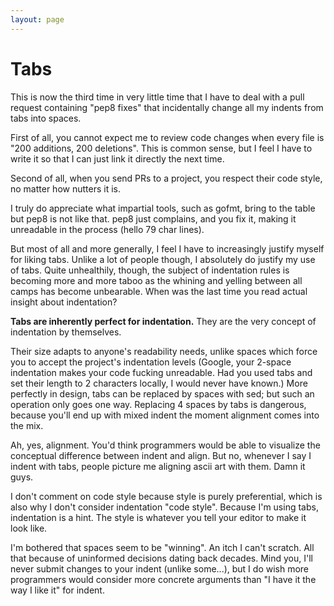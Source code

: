 ```yaml
---
layout: page
---
```

# Tabs

This is now the third time in very little time that I have to deal with a pull
request containing "pep8 fixes" that incidentally change all my indents from
tabs into spaces.

First of all, you cannot expect me to review code changes when every file is
"200 additions, 200 deletions". This is common sense, but I feel I have to
write it so that I can just link it directly the next time.

Second of all, when you send PRs to a project, you respect their code style,
no matter how nutters it is.

I truly do appreciate what impartial tools, such as gofmt, bring to the table
but pep8 is not like that. pep8 just complains, and you fix it, making it
unreadable in the process (hello 79 char lines).

But most of all and more generally, I feel I have to increasingly justify
myself for liking tabs. Unlike a lot of people though, I absolutely do
justify my use of tabs.
Quite unhealthily, though, the subject of indentation rules is becoming more
and more taboo as the whining and yelling between all camps has become
unbearable. When was the last time you read actual insight about indentation?

**Tabs are inherently perfect for indentation.** They are the very concept of
indentation by themselves.

Their size adapts to anyone's readability needs, unlike spaces which force you
to accept the project's indentation levels (Google, your 2-space indentation
makes your code fucking unreadable. Had you used tabs and set their length to 2
characters locally, I would never have known.)
More perfectly in design, tabs can be replaced by spaces with sed; but such an
operation only goes one way. Replacing 4 spaces by tabs is dangerous, because
you'll end up with mixed indent the moment alignment comes into the mix.

Ah, yes, alignment. You'd think programmers would be able to visualize the
conceptual difference between indent and align. But no, whenever I say I indent
with tabs, people picture me aligning ascii art with them. Damn it guys.

I don't comment on code style because style is purely preferential, which is
also why I don't consider indentation "code style". Because I'm using tabs,
indentation is a hint. The style is whatever you tell your editor to make it
look like.

I'm bothered that spaces seem to be "winning". An itch I can't scratch.
All that because of uninformed decisions dating back decades. Mind you, I'll
never submit changes to your indent (unlike some...), but I do wish more
programmers would consider more concrete arguments than "I have it the way I
like it" for indent.
